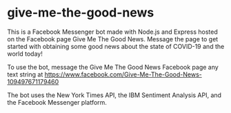 # give-me-the-good-news
This is a Facebook Messenger bot made with Node.js and Express hosted on the Facebook page Give Me The Good News. Message the page to get started with obtaining some good news about the state of COVID-19 and the world today!

To use the bot, message the Give Me The Good News Facebook page any text string at https://www.facebook.com/Give-Me-The-Good-News-109497671179460 

The bot uses the New York Times API, the IBM Sentiment Analysis API, and the Facebook Messenger platform.
